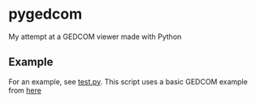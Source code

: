 # pygedcom

My attempt at a GEDCOM viewer made with Python

## Example
For an example, see [test.py](test.py). This script uses a basic GEDCOM example from [here](https://www.gedcom.org/samples.html)